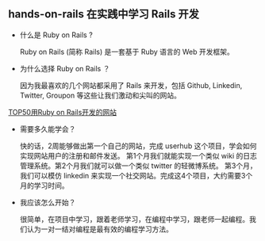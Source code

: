 
## hands-on-rails 在实践中学习 Rails 开发

* 什么是 Ruby on Rails ?

  Ruby on Rails (简称 Rails) 是一套基于 Ruby 语言的 Web 开发框架。

* 为什么选择 Ruby on Rails ？

  因为我最喜欢的几个网站都采用了 Rails 来开发，包括 Github, Linkedin, Twitter, Groupon 等这些让我们激动和尖叫的网站。

[TOP50用Ruby on Rails开发的网站](http://developer.51cto.com/art/200904/121203_all.htm)

* 需要多久能学会？

  快的话，2周能够做出第一个自己的网站，完成 userhub 这个项目，学会如何实现网站用户的注册和邮件发送。
  第1个月我们就能实现一个类似 wiki 的日志管理系统。第2个月我们就可以做一个类似 twitter 的轻微博系统。
  第3个月，我们可以模仿 linkedin 来实现一个社交网站。完成这4个项目，大约需要3个月的学习时间。

* 我应该怎么开始？

  很简单，在项目中学习，跟着老师学习，在编程中学习，跟老师一起编程。我们认为一对一结对编程是最有效的编程学习方法。

